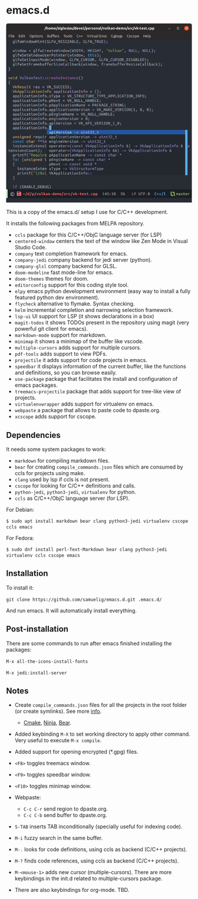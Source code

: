 # emacs.d

![Emacs screenshot](https://raw.githubusercontent.com/samuelig/emacs.d/master/emacs-screenshot.png)

This is a copy of the emacs.d/ setup I use for C/C++ development.

It installs the following packages from MELPA repository.

* `ccls` package for this C/C++/ObjC language server (for LSP)
* `centered-window` centers the text of the window like Zen Mode in Visual Studio Code.
* `company` text completion framework for emacs.
* `company-jedi` company backend for jedi server (python).
* `company-glsl` company backend for GLSL.
* `doom-modeline` fast mode-line for emacs.
* `doom-themes` themes for doom.
* `editorconfig` support for this coding style tool.
* `elpy` emacs python development environment (easy way to install a fully featured python dev environment).
* `flycheck` alternative to flymake. Syntax checking.
* `helm` incremental completion and narrowing selection framework.
* `lsp-ui` UI support for LSP (it shows declarations in a box)
* `magit-todos` it shows TODOs present in the repository using magit (very powerful git client for emacs).
* `markdown-mode` support for markdown.
* `minimap` it shows a minimap of the buffer like vscode.
* `multiple-cursors` adds support for multiple cursors.
* `pdf-tools` adds support to view PDFs.
* `projectile` it adds support for code projects in emacs.
* `speedbar` it displays information of the current buffer, like the functions and definitions, so you can browse easily.
* `use-package` package that facilitates the install and configuration of emacs packages.
* `treemacs-projectile` package that adds support for tree-like view of projects.
* `virtualenvwrapper` adds support for virtualenv on emacs.
* `webpaste` a package that allows to paste code to dpaste.org.
* `xcscope` adds support for cscope.
 
## Dependencies

It needs some system packages to work:

* ```markdown``` for compiling markdown files.
* ```bear``` for creating ```compile_commands.json``` files which are consumed by ccls for projects using make.
* ```clang``` used by lsp if ccls is not present.
* ```cscope``` for looking for C/C++ definitions and calls. 
* ```python-jedi```, ```python3-jedi```, ```virtualenv``` for python.
* ```ccls``` as C/C++/ObjC language server (for LSP).

For Debian:

```
$ sudo apt install markdown bear clang python3-jedi virtualenv cscope ccls emacs
```

For Fedora:

```
$ sudo dnf install perl-Text-Markdown bear clang python3-jedi virtualenv ccls cscope emacs
```

## Installation

To install it:

```git clone https://github.com/samuelig/emacs.d.git .emacs.d/```

And run emacs. It will automatically install everything.

## Post-installation

There are some commands to run after emacs finished installing the packages:

```M-x all-the-icons-install-fonts```

```M-x jedi:install-server```

## Notes

* Create ```compile_commands.json``` files for all the projects in the root folder (or create symlinks). See more [info](https://sarcasm.github.io/notes/dev/compilation-database.html).
   * [Cmake](https://sarcasm.github.io/notes/dev/compilation-database.html#cmake), [Ninja](https://sarcasm.github.io/notes/dev/compilation-database.html#ninja), [Bear](https://sarcasm.github.io/notes/dev/compilation-database.html#bear-and-intercept-build).

* Added keybinding ```M-X``` to set working directory to apply other command. Very useful to execute ```M-x compile```.
* Added support for opening encrypted (*.gpg) files.
* ```<F8>``` toggles treemacs window.
* ```<F9>``` toggles speedbar window.
* ```<F10>``` toggles minimap window.
* Webpaste:
  * ```C-c C-r``` send region to dpaste.org.
  * ```C-c C-b``` send buffer to dpaste.org.
* ```S-TAB``` inserts TAB inconditionally (specially useful for indexing code).
* ```M-i``` fuzzy search in the same buffer.
* ```M-.``` looks for code definitions, using ccls as backend (C/C++ projects).
* ```M-?``` finds code references, using ccls as backend (C/C++ projects).
* ```M-<mouse-1>``` adds new cursor (multiple-cursors). There are more keybindings in the init.d related to multiple-cursors package.
* There are also keybindings for org-mode. TBD.
